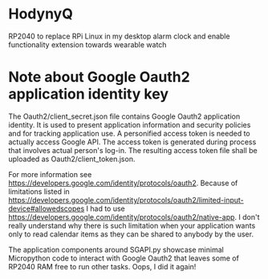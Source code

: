 # HodynyQ
RP2040 to replace RPi Linux in my desktop alarm clock and enable functionality extension towards wearable watch


# Note about Google Oauth2 application identity key
The Oauth2/client_secret.json file contains Google Oauth2 application identity. It is used to present application information and security policies and for tracking application use. A personified access token is needed to actually access Google API. 
The access token is generated during process that involves actual person's log-in. The resulting access token file shall be uploaded as Oauth2/client_token.json.

For more information see https://developers.google.com/identity/protocols/oauth2. Because of limitations listed in https://developers.google.com/identity/protocols/oauth2/limited-input-device#allowedscopes I had to use https://developers.google.com/identity/protocols/oauth2/native-app. I don't really understand why there is such limitation when your application wants only to read calendar items as they can be shared to anybody by the user.

The application components around SGAPI.py showcase minimal Micropython code to interact with Google Oauth2 that leaves some of RP2040 RAM free to run other tasks. Oops, I did it again!
